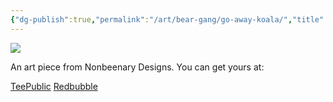 ```yaml
---
{"dg-publish":true,"permalink":"/art/bear-gang/go-away-koala/","title":"Go Away Koala","tags":["Art","Nature Gang"]}
---
```



![](https://baserow-media.ams3.digitaloceanspaces.com/user_files/TuopwjpVzPgHmRgRJ1MWOyleVcEu7Y95_80cd7907479220d4c25d8743c43fe46871aa12159b0b98fed02257aa6cf34d2a.jpg)

An art piece from Nonbeenary Designs. You can get yours at:

[TeePublic](https://www.teepublic.com/t-shirt/49131970-go-away-koala?store_id=258912)
[Redbubble](https://www.redbubble.com/shop/ap/150242480?ref=studio-promote)
